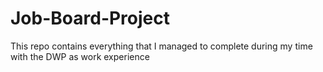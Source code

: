 # Job-Board-Project
This repo contains everything that I managed to complete during my time with the DWP as work experience
